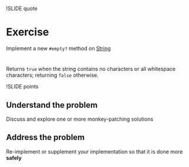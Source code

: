 !SLIDE quote
# Exercise #

Implement a new `#empty?` method on
[String](http://rubydoc.info/stdlib/core/1.9.3/String)

# 

Returns `true` when the string contains no characters or all whitespace characters; returning `false` otherwise.

!SLIDE points

## Understand the problem

Discuss and explore one or more monkey-patching solutions

## Address the problem

Re-implement or supplement your implementation so that it is done more
**safely**